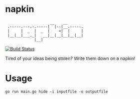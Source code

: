 # napkin
```
                    __    __       
 .-----.---.-.-----|  |--|__.-----.
 |     |  _  |  _  |    <|  |     |
 |__|__|___._|   __|__|__|__|__|__|
             |__|                  
```

[![Build Status](https://travis-ci.org/JaveLLC/napkin.svg?branch=master)](https://travis-ci.org/JaveLLC/napkin)

Tired of your ideas being stolen? Write them down on a napkin!

# Usage

`go run main.go hide -i inputfile -o outputfile`